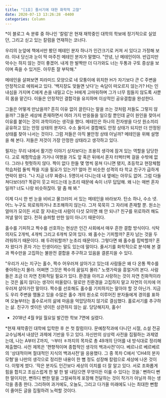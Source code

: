 ```yaml
---
title: "[1호] 줄서기에 대한 화학적 고찰"
date: 2020-07-13 13:26:28 -0400
categories: Column
---
```


*이 블로그 속 분류 중 하나인 '칼럼'은 현재 재학중인 대학의 학보에 정기적으로 실었던, 그리고 싣고 있는 칼럼을 연재하는 코너다.


 우리의 눈앞에 책에서만 봤던 메테인 분자 하나가 인간크기로 커져 서 있다고 가정해 보라. 이내 당신과 눈이 딱 마주친 메테인 분자가 말했다. "안녕, 난 메테인이야. 반갑지만 악수는 하지 않는 것이 좋겠어. 내게 한 발짝만 더 다가와도 너는 두통과 구토 증상을 보이며 죽을 수 있거든. 아무튼 잘 부탁해."

 메테인을 살펴보면 피라미드 모양으로 네 모퉁이에 위치한 H가 자기보다 큰 C 주변을 안정적으로 에워싸고 있다. '백지장도 맞들면 낫다'는 속담이 떠오르지 않는가? H는 인내심을 가지며 C에게 손을 내밀고 C는 H에게 고마워하며 그가 너무 힘들지 않도록 사뿐히 몸을 맡긴다. 이들은 안정적인 결합각을 유지하며 이상적인 공유결합을 완성한다.

 그들은 어떻게 만났을까? 흔히 이유 없이 끌린다는 말을 쓰는 것처럼 저들도 그렇지 않을까? 그들은 세상에 존재하면서 여러 가지 반응들을 일으킬 뿐인데 굳이 원인을 찾아서 이유를 붙이는 것이 과학이라는 생각을 했다. 메테인은 하나의 전자쌍을 다섯 원소끼리 공유하고 있는 안정 상태의 분자다. 수소 둘이서 결합해도 안정 상태가 되지만 더 안정된 상태를 찾아 나서는 것이다. 그럼 저들은 아직 불안정 상태 아닐까? 메테인을 위해 설명을 해 본다. 저들은 저것이 가장 안정한 상태라고 생각하고 있다.

 필자는 무리 내에서 활기찬 이야기 상자보다는 조용히 생각에 잠겨 있는 역할을 담당한다. 고로 체험학습을 가거나 여행을 가도 앞 혹은 뒤에서 혼자 터벅터벅 걸을 수밖에 없다. 그러나 헛헛하지 않다. 짝이 없다 한들 몇 명씩 뭉쳐 다니면 됐지, 초등학교 현장체험학습처럼 둘씩 짝을 지을 필요가 있는가? 얼마 전 비슷한 성격의 타 학교 친구가 급하게 연락이 왔다. "나 지금 너무 짜증나. 5명이서 다니는데 내 옆에는 아무도 없어. 그럼 다들 쳐다보더라? 똑같이 웃고 떠드는데 눈초리 때문에 속이 너무 답답해. 왜 나는 매번 혼자일까? 너도 나랑 비슷하잖아. 말 좀 해 봐."

 이제 다시 한 번 눈을 비비고 물끄러미 서 있는 메테인을 바라보자. 탄소 하나, 수소 넷. 어느 누구도 외로워하거나 초조해하지 않는다. 그저 묵묵히 그 자리에 존재할 뿐. 원소는 얼마가 모이든 서로 잘 지내는데 사람이 다섯 모이면 왜 안 되나? 친구를 위로하려 해도 꺼낼 말이 없다. 전혀 슬퍼할 만한 일이 아니기 때문이다.

 홀수를 기피하고 짝수를 선호하는 현상은 인간 사회에서 매우 흔한 결합 방식이다. 식탁 의자도 2개씩, 4개씩 그리고 6개씩 모여 있다. 왜 홀수는 기피할까? 혼자 남는 것을 두려워하기 때문이다. 왜 두려워할까? 눈초리 때문이다. 그렇다면 왜 홀수를 핍박할까? 혼자 왔다가 혼자 가는 인생이라는 말도 있는데 말이다. 줄서기를 화학적으로 분석해 본 결과 짝수만을 고집하는 불완전 결합을 추구하고 있음을 결론지을 수 있다.

 "우리가 사는 지구는 홀수, 짝수 어우러져 살아가고 있는데 사람들은 왜 다 온통 짝수를 좋아하는지 몰라. 어쩌면 그것은 짝수의 꿈일지 몰라." 노랫가락을 흥얼거려 본다. 사람들은 조금 더 자연 친화적일 필요가 있다. 환경을 아끼고 사랑하는 것이 자연 친화적이라는 것은 옳지 않다는 생각이 떠올랐다. 말로만 친환경을 고집하지 말고 자연의 이치에 어우러져 살아가란 말이다. 짝수를 선호해도 홀수를 기피하지는 말아야 할 것 아닌가. 지금도 우리 주변을 맴돌고 있을 수많은 홀수 개의 원소로 이루어진 분자들에게 경의를 표하며 오늘부터는 홀수로서의 삶에 마음을 억압당하지 않기로 결심했다. 홀로서기를 추구하는 삶. 친구가 셋이든 넷이든 상관하지 않는 삶. 당당해지자, 홀수!

- 2018년 4월 9일 월요일 발간한 학보 7면에 실렸다.


*현재 재학중인 대학에 입학한 후 쓴 첫 칼럼이다. 문예창작과에 다니던 시절, 소설 전공 교수님께서 내셨던 과제에 기반을 두고 있다. 자신만의 상상력 사전을 집필하는 과제였는데, 나는 A부터 Z까지, ㄱ부터 ㅎ까지의 목차로 총 49개의 단어를 내 방식대로 정리해 제출했다. 사전 제목은 '편향적이며 종합적인 생각의 백과사전'이다. 베르나르 베르베르의 '상대적이며 절대적인 지식의 백과사전'을 응용했다. 그 중 목차 C에서 'CH4의 분자 모형'을 나만의 생각으로 정리한 내용이 한 뼘 정도 성장해 칼럼으로 세상에 나온 것이다.
이렇게 썼다. '작은 분자도 인간보다 세상의 이치를 더 잘 알고 있다. 서로 조화롭게 힘을 합치고 조심스럽게 한 발 한 발 내딛으면 무엇이든 이룰 수 있다는 것을.' 뻔하디 뻔한 말이지만, 뻔하디 뻔한 말을 그럴싸하게 포장해 전달하는 것이 작가가 아닐까 하는 생각을 종종 한다. 그리하여 과거에도, 오늘도, 그리고 다가올 미래에도 나는 최대한 뻔함이 줄어든 글을 집필하려 노력할 것이다.
